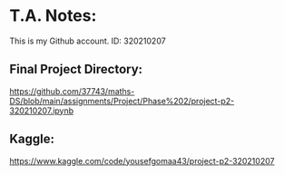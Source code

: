 # T.A. Notes:
This is my Github account.
ID: 320210207

## Final Project Directory:
https://github.com/37743/maths-DS/blob/main/assignments/Project/Phase%202/project-p2-320210207.ipynb

## Kaggle:
https://www.kaggle.com/code/yousefgomaa43/project-p2-320210207
